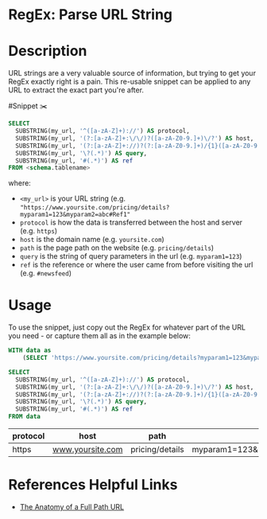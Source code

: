 # RegEx: Parse URL String

# Description
URL strings are a very valuable source of information, but trying to get your RegEx exactly right is a pain. 
This re-usable snippet can be applied to any URL to extract the exact part you're after. 

#Snippet ✂️

```sql
SELECT
  SUBSTRING(my_url, '^([a-zA-Z]+)://') AS protocol,
  SUBSTRING(my_url, '(?:[a-zA-Z]+:\/\/)?([a-zA-Z0-9.]+)\/?') AS host,
  SUBSTRING(my_url, '(?:[a-zA-Z]+://)?(?:[a-zA-Z0-9.]+)/{1}([a-zA-Z0-9./]+)') AS path,
  SUBSTRING(my_url, '\?(.*)') AS query,
  SUBSTRING(my_url, '#(.*)') AS ref
FROM <schema.tablename>
```
where:
- `<my_url>` is your URL string (e.g. `"https://www.yoursite.com/pricing/details?myparam1=123&myparam2=abc#Ref1"`
- `protocol` is how the data is transferred between the host and server (e.g. `https`)
- `host` is the domain name (e.g. `yoursite.com`)
- `path` is the page path on the website (e.g. `pricing/details`)
- `query` is the string of query parameters in the url (e.g. `myparam1=123`)
- `ref` is the reference or where the user came from before visiting the url (e.g. `#newsfeed`)

# Usage
To use the snippet, just copy out the RegEx for whatever part of the URL you need - or capture them all as in the example below: 

```sql
WITH data as 
    (SELECT 'https://www.yoursite.com/pricing/details?myparam1=123&myparam2=abc#newsfeed' AS my_url)

SELECT
  SUBSTRING(my_url, '^([a-zA-Z]+)://') AS protocol,
  SUBSTRING(my_url, '(?:[a-zA-Z]+:\/\/)?([a-zA-Z0-9.]+)\/?') AS host,
  SUBSTRING(my_url, '(?:[a-zA-Z]+://)?(?:[a-zA-Z0-9.]+)/{1}([a-zA-Z0-9./]+)') AS path,
  SUBSTRING(my_url, '\?(.*)') AS query,
  SUBSTRING(my_url, '#(.*)') AS ref
FROM data
```
| protocol | host | path | query | ref |
| --- | ------ | ----- | --- | ------|
| https | www.yoursite.com | pricing/details | myparam1=123&myparam2=abc#newsfeed | newsfeed |

# References Helpful Links
- [The Anatomy of a Full Path URL](https://zvelo.com/anatomy-of-full-path-url-hostname-protocol-path-more/)
